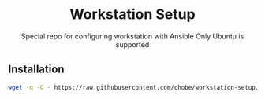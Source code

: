 <div align="center">
  <h1>Workstation Setup</h1>

  <p>Special repo for configuring workstation with Ansible Only Ubuntu is supported</p>
</div>

## Installation

```bash
wget -q -O - https://raw.githubusercontent.com/chobe/workstation-setup/main/run-setup | bash
```


